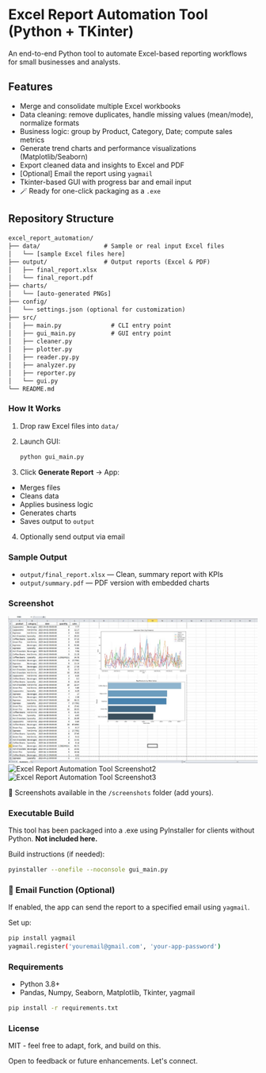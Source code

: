 # Excel Report Automation Tool (Python + TKinter)

An end-to-end Python tool to automate Excel-based reporting workflows for small businesses and analysts.

## Features

- Merge and consolidate multiple Excel workbooks
- Data cleaning: remove duplicates, handle missing values (mean/mode), normalize formats
- Business logic: group by Product, Category, Date; compute sales metrics
- Generate trend charts and performance visualizations (Matplotlib/Seaborn)
- Export cleaned data and insights to Excel and PDF
- [Optional] Email the report using `yagmail`
- Tkinter-based GUI with progress bar and email input
- 🪄 Ready for one-click packaging as a `.exe`

## Repository Structure

```arduino
excel_report_automation/
├── data/                  # Sample or real input Excel files
│   └── [sample Excel files here]
├── output/                # Output reports (Excel & PDF)
│   ├── final_report.xlsx
│   └── final_report.pdf
├── charts/
│   └── [auto-generated PNGs]
├── config/
│   └── settings.json (optional for customization)
├── src/
│   ├── main.py              # CLI entry point
│   ├── gui_main.py          # GUI entry point
│   ├── cleaner.py
│   ├── plotter.py
│   ├── reader.py.py
│   ├── analyzer.py
│   ├── reporter.py
│   └── gui.py
└── README.md
```

### How It Works

1. Drop raw Excel files into `data/`
2. Launch GUI:

   ```bash
   python gui_main.py
   ```

3. Click **Generate Report** → App:

- Merges files
- Cleans data
- Applies business logic
- Generates charts
- Saves output to `output`

4. Optionally send output via email

### Sample Output

- `output/final_report.xlsx` — Clean, summary report with KPIs
- `output/summary.pdf` — PDF version with embedded charts

### Screenshot

![Excel Report Automation Tool Screenshot1](screenshots/excel_report.jpg)
![Excel Report Automation Tool Screenshot2](screenshots/gui_diag.jpg)
![Excel Report Automation Tool Screenshot3](screenshots/pdf_report.jpg)

📸 Screenshots available in the `/screenshots` folder (add yours).

### Executable Build

This tool has been packaged into a .exe using PyInstaller for clients without Python.
**Not included here.**

Build instructions (if needed):

```bash
pyinstaller --onefile --noconsole gui_main.py
```

### 📩 Email Function (Optional)

If enabled, the app can send the report to a specified email using `yagmail`.

Set up:

```bash
pip install yagmail
yagmail.register('youremail@gmail.com', 'your-app-password')
```

### Requirements

- Python 3.8+
- Pandas, Numpy, Seaborn, Matplotlib, Tkinter, yagmail

```bash
pip install -r requirements.txt
```

### License

MIT - feel free to adapt, fork, and build on this.

Open to feedback or future enhancements. Let's connect.
